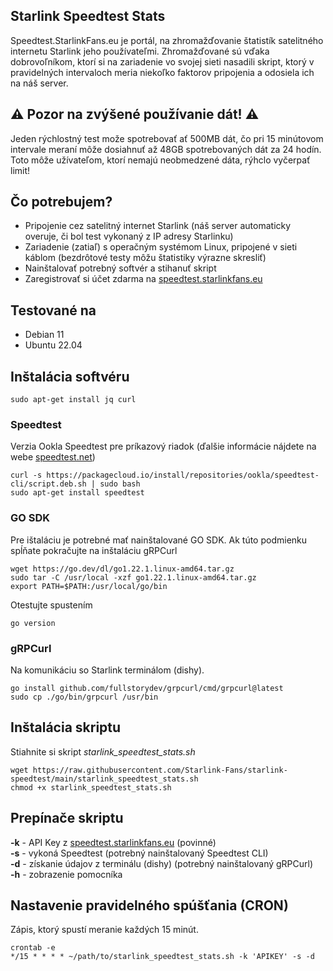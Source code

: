 ## Starlink Speedtest Stats
Speedtest.StarlinkFans.eu je portál, na zhromažďovanie štatistík satelitného internetu Starlink jeho používateľmi. Zhromažďované sú vďaka dobrovoľníkom, ktorí
si na zariadenie vo svojej sieti nasadili skript, ktorý v pravidelných intervaloch meria niekoľko faktorov pripojenia a odosiela ich na náš server.

## :warning: Pozor na zvýšené používanie dát! :warning:
Jeden rýchlostný test može spotrebovať ať 500MB dát, čo pri 15 minútovom intervale meraní môže dosiahnuť až 48GB spotrebovaných dát za 24 hodín. Toto môže užívateľom, ktorí nemajú neobmedzené dáta, rýhclo vyčerpať limit!

## Čo potrebujem?
- Pripojenie cez satelitný internet Starlink (náš server automaticky overuje, či bol test vykonaný z IP adresy Starlinku)
- Zariadenie (zatiaľ) s operačným systémom Linux, pripojené v sieti káblom (bezdrôtové testy môžu štatistiky výrazne skresliť)
- Nainštalovať potrebný softvér a stihanuť skript
- Zaregistrovať si účet zdarma na [speedtest.starlinkfans.eu](https://speedtest.starlinkfans.eu/)
 
## Testované na
- Debian 11
- Ubuntu 22.04

## Inštalácia softvéru
```
sudo apt-get install jq curl
```

### Speedtest
Verzia Ookla Speedtest pre príkazový riadok (ďalšie informácie nájdete na webe [speedtest.net](https://www.speedtest.net/apps/cli))

```
curl -s https://packagecloud.io/install/repositories/ookla/speedtest-cli/script.deb.sh | sudo bash
sudo apt-get install speedtest

```
### GO SDK
Pre ištaláciu je potrebné mať nainštalované GO SDK. Ak túto podmienku spĺňate pokračujte na inštaláciu gRPCurl
```
wget https://go.dev/dl/go1.22.1.linux-amd64.tar.gz
sudo tar -C /usr/local -xzf go1.22.1.linux-amd64.tar.gz
export PATH=$PATH:/usr/local/go/bin
```

Otestujte spustením
```
go version
```

### gRPCurl
Na komunikáciu so Starlink terminálom (dishy).
```
go install github.com/fullstorydev/grpcurl/cmd/grpcurl@latest
sudo cp ./go/bin/grpcurl /usr/bin
```
## Inštalácia skriptu
Stiahnite si skript _starlink_speedtest_stats.sh_

```
wget https://raw.githubusercontent.com/Starlink-Fans/starlink-speedtest/main/starlink_speedtest_stats.sh
chmod +x starlink_speedtest_stats.sh
```
## Prepínače skriptu
__-k__ - API Key z [speedtest.starlinkfans.eu](https://speedtest.starlinkfans.eu/) (povinné)  
__-s__ - vykoná Speedtest (potrebný nainštalovaný Speedtest CLI)  
__-d__ - získanie údajov z terminálu (dishy) (potrebný nainštalovaný gRPCurl)  
__-h__ - zobrazenie pomocníka
 
## Nastavenie pravidelného spúšťania (CRON)
Zápis, ktorý spustí meranie každých 15 minút. 
```
crontab -e
*/15 * * * * ~/path/to/starlink_speedtest_stats.sh -k 'APIKEY' -s -d
```
